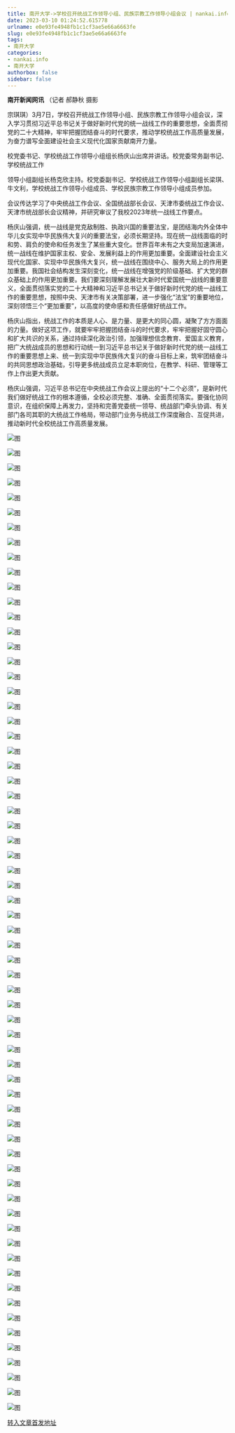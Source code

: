 ```yaml
---
title: 南开大学->学校召开统战工作领导小组、民族宗教工作领导小组会议 | nankai.info
date: 2023-03-10 01:24:52.615778
urlname: e0e93fe4948fb1c1cf3ae5e66a6663fe
slug: e0e93fe4948fb1c1cf3ae5e66a6663fe
tags: 
- 南开大学
categories:
- nankai.info
- 南开大学
authorbox: false
sidebar: false
---
```

**南开新闻网讯** （记者 郝静秋 摄影

宗琪琪）3月7日，学校召开统战工作领导小组、民族宗教工作领导小组会议，深入学习贯彻习近平总书记关于做好新时代党的统一战线工作的重要思想，全面贯彻党的二十大精神，牢牢把握团结奋斗的时代要求，推动学校统战工作高质量发展，为奋力谱写全面建设社会主义现代化国家贡献南开力量。

校党委书记、学校统战工作领导小组组长杨庆山出席并讲话。校党委常务副书记、学校统战工作
<!--more-->
领导小组副组长杨克欣主持。校党委副书记、学校统战工作领导小组副组长梁琪、牛文利，学校统战工作领导小组成员、学校民族宗教工作领导小组成员参加。

会议传达学习了中央统战工作会议、全国统战部长会议、天津市委统战工作会议、天津市统战部长会议精神，并研究审议了我校2023年统一战线工作要点。

杨庆山强调，统一战线是党克敌制胜、执政兴国的重要法宝，是团结海内外全体中华儿女实现中华民族伟大复兴的重要法宝，必须长期坚持。现在统一战线面临的时和势、肩负的使命和任务发生了某些重大变化。世界百年未有之大变局加速演进，统一战线在维护国家主权、安全、发展利益上的作用更加重要。全面建设社会主义现代化国家、实现中华民族伟大复兴，统一战线在围绕中心、服务大局上的作用更加重要。我国社会结构发生深刻变化，统一战线在增强党的阶级基础、扩大党的群众基础上的作用更加重要。我们要深刻理解发展壮大新时代爱国统一战线的重要意义，全面贯彻落实党的二十大精神和习近平总书记关于做好新时代党的统一战线工作的重要思想，按照中央、天津市有关决策部署，进一步强化“法宝”的重要地位，深刻领悟三个“更加重要”，以高度的使命感和责任感做好统战工作。

杨庆山指出，统战工作的本质是人心、是力量、是更大的同心圆，凝聚了方方面面的力量。做好这项工作，就要牢牢把握团结奋斗的时代要求，牢牢把握好固守圆心和扩大共识的关系，通过持续深化政治引领，加强理想信念教育、爱国主义教育，把广大统战成员的思想和行动统一到习近平总书记关于做好新时代党的统一战线工作的重要思想上来、统一到实现中华民族伟大复兴的奋斗目标上来，筑牢团结奋斗的共同思想政治基础，引导更多统战成员立足本职岗位，在教学、科研、管理等工作上作出更大贡献。

杨庆山强调，习近平总书记在中央统战工作会议上提出的“十二个必须”，是新时代我们做好统战工作的根本遵循，全校必须完整、准确、全面贯彻落实。要强化协同意识，在组织保障上再发力，坚持和完善党委统一领导、统战部门牵头协调、有关部门各司其职的大统战工作格局，带动部门业务与统战工作深度融合、互促共进，推动新时代全校统战工作高质量发展。

![图](http://news.nankai.edu.cn/ywsd/system/2023/03/08/g)

![图](http://news.nankai.edu.cn/ywsd/system/2023/03/08/p)

![图](http://news.nankai.edu.cn/ywsd/system/2023/03/08/j)

![图](http://news.nankai.edu.cn/ywsd/system/2023/03/08/)

![图](http://news.nankai.edu.cn/ywsd/system/2023/03/08/8)

![图](http://news.nankai.edu.cn/ywsd/system/2023/03/08/c)

![图](http://news.nankai.edu.cn/ywsd/system/2023/03/08/5)

![图](http://news.nankai.edu.cn/ywsd/system/2023/03/08/e)

![图](http://news.nankai.edu.cn/ywsd/system/2023/03/08/2)

![图](http://news.nankai.edu.cn/ywsd/system/2023/03/08/c)

![图](http://news.nankai.edu.cn/ywsd/system/2023/03/08/c)

![图](http://news.nankai.edu.cn/ywsd/system/2023/03/08/8)

![图](http://news.nankai.edu.cn/ywsd/system/2023/03/08/_)

![图](http://news.nankai.edu.cn/ywsd/system/2023/03/08/2)

![图](http://news.nankai.edu.cn/ywsd/system/2023/03/08/4)

![图](http://news.nankai.edu.cn/ywsd/system/2023/03/08/2)

![图](http://news.nankai.edu.cn/ywsd/system/2023/03/08/0)

![图](http://news.nankai.edu.cn/ywsd/system/2023/03/08/5)

![图](http://news.nankai.edu.cn/ywsd/system/2023/03/08/0)

![图](http://news.nankai.edu.cn/ywsd/system/2023/03/08/0)

![图](http://news.nankai.edu.cn/ywsd/system/2023/03/08/0)

![图](http://news.nankai.edu.cn/ywsd/system/2023/03/08/3)

![图](http://news.nankai.edu.cn/ywsd/system/2023/03/08/0)

![图](http://news.nankai.edu.cn/ywsd/system/2023/03/08/0)

![图](http://news.nankai.edu.cn/)

![图](http://news.nankai.edu.cn/ywsd/system/2023/03/08/2)

![图](http://news.nankai.edu.cn/ywsd/system/2023/03/08/0)

![图](http://news.nankai.edu.cn/ywsd/system/2023/03/08/5)

![图](http://news.nankai.edu.cn/)

![图](http://news.nankai.edu.cn/ywsd/system/2023/03/08/0)

![图](http://news.nankai.edu.cn/ywsd/system/2023/03/08/0)

![图](http://news.nankai.edu.cn/ywsd/system/2023/03/08/0)

![图](http://news.nankai.edu.cn/)

![图](http://news.nankai.edu.cn/ywsd/system/2023/03/08/3)

![图](http://news.nankai.edu.cn/ywsd/system/2023/03/08/0)

![图](http://news.nankai.edu.cn/ywsd/system/2023/03/08/0)

![图](http://news.nankai.edu.cn/)

![图](http://news.nankai.edu.cn/ywsd/system/2023/03/08/c)

![图](http://news.nankai.edu.cn/ywsd/system/2023/03/08/i)

![图](http://news.nankai.edu.cn/ywsd/system/2023/03/08/p)

![图](http://news.nankai.edu.cn/)

![图](http://news.nankai.edu.cn/ywsd/system/2023/03/08/n)

![图](http://news.nankai.edu.cn/ywsd/system/2023/03/08/c)

![图](http://news.nankai.edu.cn/ywsd/system/2023/03/08/)

![图](http://news.nankai.edu.cn/ywsd/system/2023/03/08/u)

![图](http://news.nankai.edu.cn/ywsd/system/2023/03/08/d)

![图](http://news.nankai.edu.cn/ywsd/system/2023/03/08/e)

![图](http://news.nankai.edu.cn/ywsd/system/2023/03/08/)

![图](http://news.nankai.edu.cn/ywsd/system/2023/03/08/i)

![图](http://news.nankai.edu.cn/ywsd/system/2023/03/08/a)

![图](http://news.nankai.edu.cn/ywsd/system/2023/03/08/k)

![图](http://news.nankai.edu.cn/ywsd/system/2023/03/08/n)

![图](http://news.nankai.edu.cn/ywsd/system/2023/03/08/a)

![图](http://news.nankai.edu.cn/ywsd/system/2023/03/08/n)

![图](http://news.nankai.edu.cn/ywsd/system/2023/03/08/)

![图](http://news.nankai.edu.cn/ywsd/system/2023/03/08/s)

![图](http://news.nankai.edu.cn/ywsd/system/2023/03/08/w)

![图](http://news.nankai.edu.cn/ywsd/system/2023/03/08/e)

![图](http://news.nankai.edu.cn/ywsd/system/2023/03/08/n)

![图](http://news.nankai.edu.cn/)

![图](http://news.nankai.edu.cn/)

![图](http://news.nankai.edu.cn/ywsd/system/2023/03/08/:)

![图](http://news.nankai.edu.cn/ywsd/system/2023/03/08/p)

![图](http://news.nankai.edu.cn/ywsd/system/2023/03/08/t)

![图](http://news.nankai.edu.cn/ywsd/system/2023/03/08/t)

![图](http://news.nankai.edu.cn/ywsd/system/2023/03/08/h)

[转入文章首发地址](http://news.nankai.edu.cn/ywsd/system/2023/03/08/030054708.shtml)